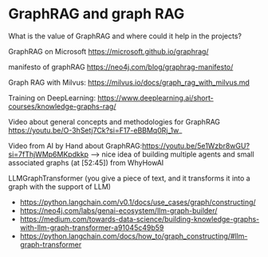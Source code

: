 # GraphRAG and graph RAG

What is the value of GraphRAG and where could it help in the projects?

GraphRAG on Microsoft https://microsoft.github.io/graphrag/

manifesto of graphRAG https://neo4j.com/blog/graphrag-manifesto/

Graph RAG with Milvus: https://milvus.io/docs/graph_rag_with_milvus.md

Training on DeepLearning: https://www.deeplearning.ai/short-courses/knowledge-graphs-rag/

Video about general concepts and methodologies for GraphRAG https://youtu.be/O-3hSetj7Ck?si=F17-eBBMq0Rj_1w_

Video from AI by Hand about GraphRAG:https://youtu.be/5e1Wzbr8wGU?si=7fThjWMp6MKpdkkp --> nice idea of building multiple agents and small associated graphs (at [52:45]) from WhyHowAI

LLMGraphTransformer (you give a piece of text, and it transforms it into a graph with the support of LLM)
- https://python.langchain.com/v0.1/docs/use_cases/graph/constructing/
- https://neo4j.com/labs/genai-ecosystem/llm-graph-builder/
- https://medium.com/towards-data-science/building-knowledge-graphs-with-llm-graph-transformer-a91045c49b59
- https://python.langchain.com/docs/how_to/graph_constructing/#llm-graph-transformer


